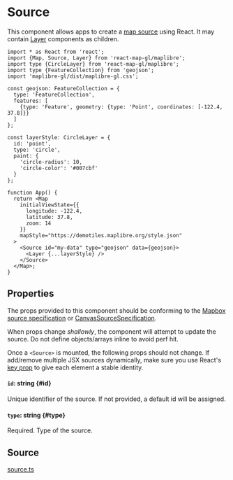 # Source

This component allows apps to create a [map source](https://maplibre.org/maplibre-style-spec/sources/) using React. It may contain [Layer](./layer.md) components as children.


```tsx
import * as React from 'react';
import {Map, Source, Layer} from 'react-map-gl/maplibre';
import type {CircleLayer} from 'react-map-gl/maplibre';
import type {FeatureCollection} from 'geojson';
import 'maplibre-gl/dist/maplibre-gl.css';

const geojson: FeatureCollection = {
  type: 'FeatureCollection',
  features: [
    {type: 'Feature', geometry: {type: 'Point', coordinates: [-122.4, 37.8]}}
  ]
};

const layerStyle: CircleLayer = {
  id: 'point',
  type: 'circle',
  paint: {
    'circle-radius': 10,
    'circle-color': '#007cbf'
  }
};

function App() {
  return <Map
    initialViewState={{
      longitude: -122.4,
      latitude: 37.8,
      zoom: 14
    }}
    mapStyle="https://demotiles.maplibre.org/style.json"
  >
    <Source id="my-data" type="geojson" data={geojson}>
      <Layer {...layerStyle} />
    </Source>
  </Map>;
}
```


## Properties

The props provided to this component should be conforming to the [Mapbox source specification](https://maplibre.org/maplibre-style-spec/sources/) or [CanvasSourceSpecification](https://maplibre.org/maplibre-gl-js/docs/API/type-aliases/CanvasSourceSpecification/).

When props change _shallowly_, the component will attempt to update the source. Do not define objects/arrays inline to avoid perf hit.

Once a `<Source>` is mounted, the following props should not change. If add/remove multiple JSX sources dynamically, make sure you use React's [key prop](https://reactjs.org/docs/lists-and-keys.html#keys) to give each element a stable identity.

#### `id`: string {#id}

Unique identifier of the source. If not provided, a default id will be assigned.

#### `type`: string {#type}

Required. Type of the source.

## Source

[source.ts](https://github.com/visgl/react-map-gl/tree/8.0-release/modules/react-maplibre/src/components/source.ts)
